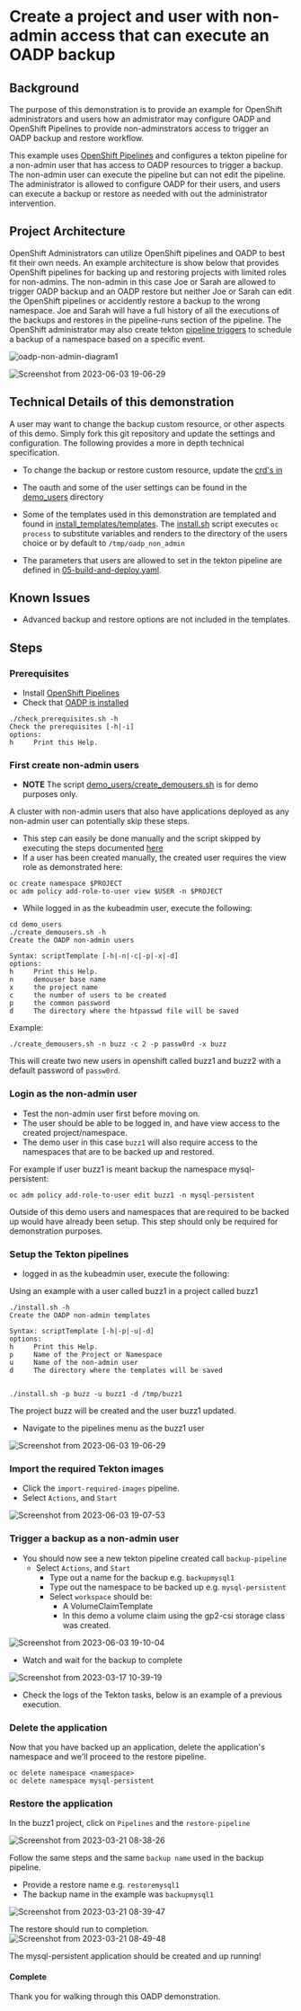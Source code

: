 # Create a project and user with non-admin access that can execute an OADP backup

## Background
The purpose of this demonstration is to provide an example for OpenShift administrators and users how an admistrator may configure OADP and OpenShift Pipelines to provide non-adminstrators access to trigger an OADP backup and restore workflow.

This example uses [OpenShift Pipelines](https://cloud.redhat.com/blog/introducing-openshift-pipelines) and configures a tekton pipeline for a non-admin user that has access to OADP resources to trigger a backup.  The non-admin user can execute the pipeline but can not edit the pipeline.  The administrator is allowed to configure OADP for their users, and users can execute a backup or restore as needed with out the administrator intervention.

## Project Architecture
OpenShift Administrators can utilize OpenShift pipelines and OADP to best fit their own needs.  An example architecture is show below that provides OpenShift pipelines for backing up and restoring projects with limited roles for non-admins.  The non-admin in this case Joe or Sarah are allowed to trigger OADP backup and an OADP restore but neither Joe or Sarah can edit the OpenShift pipelines or accidently restore a backup to the wrong namespace.  Joe and Sarah will have a full history of all the executions of the backups and restores in the pipeline-runs section of the pipeline.  The OpenShift administrator may also create tekton [pipeline triggers](https://cloud.redhat.com/blog/guide-to-openshift-pipelines-part-6-triggering-pipeline-execution-from-github) to schedule a backup of a namespace based on a specific event.

![oadp-non-admin-diagram1](https://user-images.githubusercontent.com/138787/226448245-68712098-38c7-4b46-aaae-bba910f8dfc0.png)

![Screenshot from 2023-06-03 19-06-29](https://github.com/weshayutin/oadp-operator/assets/138787/3416d804-cb2a-4e9e-aa6d-9e12a8baa99a)


## Technical Details of this demonstration
A user may want to change the backup custom resource, or other aspects of this demo. Simply fork this git repository and update the settings and configuration. The following provides a more in depth technical specification.

* To change the backup or restore custom resource, update the [crd's in](oadp-tekton-container/)
* The oauth and some of the user settings can be found in the [demo_users](demo_users) directory
* Some of the templates used in this demonstration are templated and found in [install_templates/templates](install_templates). The [install.sh](install.sh) script executes `oc process` to substitute variables and renders to the directory of the users choice or by default to `/tmp/oadp_non_admin` 

* The parameters that users are allowed to set in the tekton pipeline are defined in [05-build-and-deploy.yaml](install_templates/templates/05-build-and-deploy.yaml).



## Known Issues
* Advanced backup and restore options are not included in the templates.

## Steps

### Prerequisites
* Install [OpenShift Pipelines](https://docs.openshift.com/container-platform/4.13/cicd/pipelines/installing-pipelines.html) 
* Check that [OADP is installed](https://docs.openshift.com/container-platform/4.13/backup_and_restore/application_backup_and_restore/installing/about-installing-oadp.html) 


```
./check_prerequisites.sh -h
Check the prerequisites [-h|-i]
options:
h     Print this Help.
```


### First create non-admin users 
* **NOTE** The script [demo_users/create_demousers.sh](demo_users/create_demousers.sh) is for demo purposes only.

A cluster with non-admin users that also have applications deployed as any non-admin user can potentially skip these steps. 

  *  This step can easily be done manually and the script skipped by executing the steps documented [here](https://www.redhat.com/sysadmin/openshift-htpasswd-oauth)
  *  If a user has been created manually, the created user requires the view role as demonstrated here:
  ```
  oc create namespace $PROJECT
  oc adm policy add-role-to-user view $USER -n $PROJECT
  ```
* While logged in as the kubeadmin user, execute the following:
```
cd demo_users
./create_demousers.sh -h
Create the OADP non-admin users

Syntax: scriptTemplate [-h|-n|-c|-p|-x|-d]
options:
h     Print this Help.
n     demouser base name
x     the project name
c     the number of users to be created
p     the common password
d     The directory where the htpasswd file will be saved
```

Example:
```
./create_demousers.sh -n buzz -c 2 -p passw0rd -x buzz
```
This will create two new users in openshift called buzz1 and buzz2 with a default password of `passw0rd`.


### Login as the non-admin user
* Test the non-admin user first before moving on.
* The user should be able to be logged in, and have view access to the created project/namespace.
* The demo user in this case `buzz1` will also require access to the namespaces that are to be backed up and restored.

For example if user buzz1 is meant backup the namespace mysql-persistent:
```
oc adm policy add-role-to-user edit buzz1 -n mysql-persistent
```

Outside of this demo users and namespaces that are required to be backed up would have already been setup.  This step should only be required for demonstration purposes.


### Setup the Tekton pipelines 

* logged in as the kubeadmin user, execute the following:

Using an example with a user called buzz1 in a project called buzz1
```
./install.sh -h
Create the OADP non-admin templates

Syntax: scriptTemplate [-h|-p|-u|-d]
options:
h     Print this Help.
p     Name of the Project or Namespace
u     Name of the non-admin user
d     The directory where the templates will be saved


./install.sh -p buzz -u buzz1 -d /tmp/buzz1
```

The project buzz will be created and the user buzz1 updated.

* Navigate to the pipelines menu as the buzz1 user

![Screenshot from 2023-06-03 19-06-29](https://github.com/weshayutin/oadp-operator/assets/138787/e0434a17-06bc-4ab0-87ba-54eb71e10a20)


### Import the required Tekton images

* Click the `import-required-images` pipeline.
* Select `Actions`, and `Start`

![Screenshot from 2023-06-03 19-07-53](https://github.com/weshayutin/oadp-operator/assets/138787/5e596ba7-1dbb-4d70-ad8b-d8522f681dc4)

### Trigger a backup as a non-admin user

* You should now see a new tekton pipeline created call `backup-pipeline`
  * Select `Actions`, and `Start`
    * Type out a name for the backup e.g. `backupmysql1`
    * Type out the namespace to be backed up e.g. `mysql-persistent`
    * Select `workspace` should be:
      * A VolumeClaimTemplate
      * In this demo a volume claim using the gp2-csi storage class was created.

![Screenshot from 2023-06-03 19-10-04](https://github.com/weshayutin/oadp-operator/assets/138787/d6c939be-3ddb-45cf-ad46-94556d4b537e)

* Watch and wait for the backup to complete

![Screenshot from 2023-03-17 10-39-19](https://user-images.githubusercontent.com/138787/225965741-71d82e2d-95a5-4f00-8ae1-ec5ffb83626b.png)


* Check the logs of the Tekton tasks, below is an example of a previous execution.


### Delete the application
Now that you have backed up an application, delete the application's namespace and we'll proceed to the restore pipeline.

```
oc delete namespace <namespace>
oc delete namespace mysql-persistent
```

### Restore the application
In the buzz1 project, click on `Pipelines` and the `restore-pipeline`

![Screenshot from 2023-03-21 08-38-26](https://user-images.githubusercontent.com/138787/226641215-40e03147-3690-47f2-89e1-9e8e171ba7bd.png)


Follow the same steps and the same `backup name` used in the backup pipeline.
* Provide a restore name e.g. `restoremysql1`
* The backup name in the example was `backupmysql1`

![Screenshot from 2023-03-21 08-39-47](https://user-images.githubusercontent.com/138787/226641262-7c97cfb3-ffa6-4bf3-893f-854cd3f70ec2.png)

The restore should run to completion.
![Screenshot from 2023-03-21 08-49-48](https://user-images.githubusercontent.com/138787/226644387-2320656a-fd6e-47c3-9a4e-fad71f2bf430.png)


The mysql-persistent application should be created and up running!


#### Complete
Thank you for walking through this OADP demonstration.


